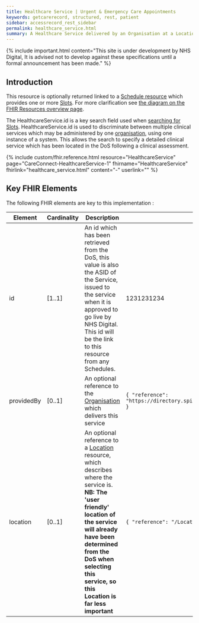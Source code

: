 ```yaml
---
title: Healthcare Service | Urgent & Emergency Care Appointments
keywords: getcarerecord, structured, rest, patient
sidebar: accessrecord_rest_sidebar
permalink: healthcare_service.html
summary: A Healthcare Service delivered by an Organisation at a Location which provides a number of Schedules containing Slots in Appointment booking.
---
```


{% include important.html content="This site is under development by NHS Digital, It is advised not to develop against these specifications until a formal announcement has been made." %}

## Introduction ##
This resource is optionally returned linked to a <a href='schedule.html'>Schedule resource</a> which provides one or more <a href='slot.html'>Slots</a>. For more clarification see <a href='resources_overview.html#urgent--emergency-care-appointments-apis'>the diagram on the FHIR Resources overview page</a>.

The HealthcareService.id is a key search field used when <a href='search_free_slots.html'>searching for Slots</a>. HealthcareService.id is used to discriminate between multiple clinical services which may be administered by one <a href='organisation.html'>organisation</a>, using one instance of a system. This allows the search to specify a detailed clinical service which has been located in the DoS following a clinical assessment.

{% include custom/fhir.reference.html resource="HealthcareService" page="CareConnect-HealthcareService-1" fhirname="HealthcareService" fhirlink="healthcare_service.html" content="-" userlink="" %}

## Key FHIR Elements ##

The following FHIR elements are key to this implementation :

| Element | Cardinality | Description | Example(s) |
| --- | --- | --- | --- |
| id | [1..1] | An id which has been retrieved from the DoS, this value is also the ASID of the Service, issued to the service when it is approved to go live by NHS Digital. This id will be the link to this resource from any Schedules. | 1231231234 |
| providedBy | [0..1] | An optional reference to the <a href='organisation.html'>Organisation</a> which delivers this service | `{ "reference": "https://directory.spineservices.nhs.uk/STU3/Organization/GD2" }` |
| location | [0..1] | An optional reference to a <a href='location.html'>Location</a> resource, which describes where the service is. **NB: The 'user friendly' location of the service will already have been determined from the DoS when selecting this service, so this Location is far less important** | `{ "reference": "/Location/1237654" }` |
